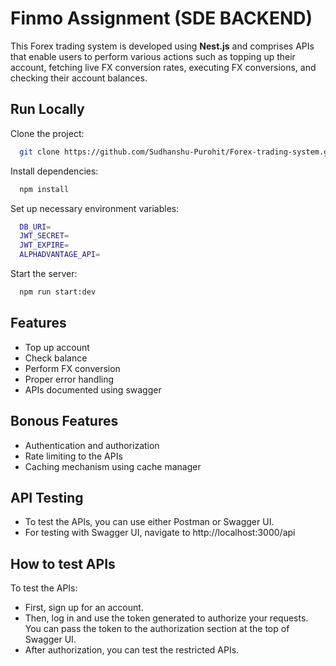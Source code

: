 
# Finmo Assignment (SDE BACKEND)
This Forex trading system is developed using **Nest.js** and comprises APIs that enable users to perform various actions such as topping up their account, fetching live FX conversion rates, executing FX conversions, and checking their account balances.


## Run Locally

Clone the project:

```bash
  git clone https://github.com/Sudhanshu-Purohit/Forex-trading-system.git
```


Install dependencies:

```bash
  npm install
```

Set up necessary environment variables:
```bash
  DB_URI=
  JWT_SECRET=
  JWT_EXPIRE=
  ALPHADVANTAGE_API=
```

Start the server:

```bash
  npm run start:dev
```


## Features

- Top up account
- Check balance
- Perform FX conversion
- Proper error handling
- APIs documented using swagger

## Bonous Features

- Authentication and authorization
- Rate limiting to the APIs
- Caching mechanism using cache manager


## API Testing

- To test the APIs, you can use either Postman or Swagger UI.
- For testing with Swagger UI, navigate to http://localhost:3000/api


## How to test APIs

To test the APIs:

- First, sign up for an account.
- Then, log in and use the token generated to authorize your requests. You can pass the token to the authorization section at the top of Swagger UI.
- After authorization, you can test the restricted APIs.